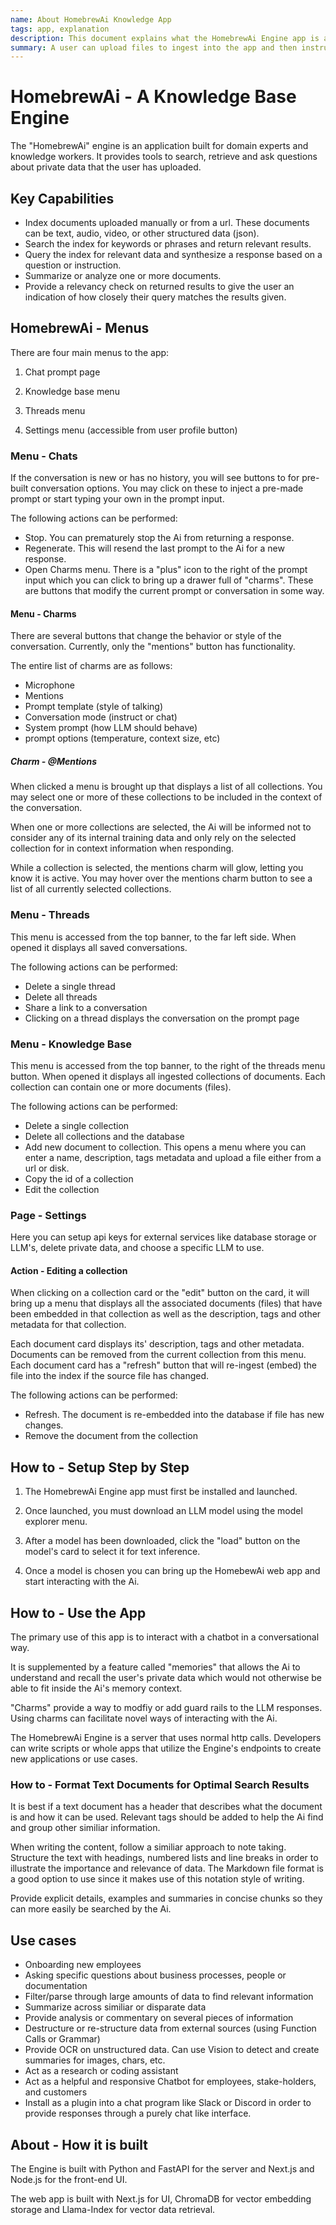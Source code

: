 ```yaml
---
name: About HomebrewAi Knowledge App
tags: app, explanation
description: This document explains what the HomebrewAi Engine app is and what it can do.
summary: A user can upload files to ingest into the app and then instruct or ask questions to the LLM about the files.
---
```


# HomebrewAi - A Knowledge Base Engine

The "HomebrewAi" engine is an application built for domain experts and knowledge workers. It provides tools to search, retrieve and ask questions about private data that the user has uploaded.

## Key Capabilities

- Index documents uploaded manually or from a url. These documents can be text, audio, video, or other structured data (json).
- Search the index for keywords or phrases and return relevant results.
- Query the index for relevant data and synthesize a response based on a question or instruction.
- Summarize or analyze one or more documents.
- Provide a relevancy check on returned results to give the user an indication of how closely their query matches the results given.

## HomebrewAi - Menus

There are four main menus to the app:

1. Chat prompt page

2. Knowledge base menu

3. Threads menu

4. Settings menu (accessible from user profile button)

### Menu - Chats

If the conversation is new or has no history, you will see buttons to for pre-built conversation options. You may click on these to inject a pre-made prompt or start typing your own in the prompt input.

The following actions can be performed:

- Stop. You can prematurely stop the Ai from returning a response.
- Regenerate. This will resend the last prompt to the Ai for a new response.
- Open Charms menu. There is a "plus" icon to the right of the prompt input which you can click to bring up a drawer full of "charms". These are buttons that modify the current prompt or conversation in some way.

#### Menu - Charms

There are several buttons that change the behavior or style of the conversation. Currently, only the "mentions" button has functionality.

The entire list of charms are as follows:

- Microphone
- Mentions
- Prompt template (style of talking)
- Conversation mode (instruct or chat)
- System prompt (how LLM should behave)
- prompt options (temperature, context size, etc)

##### Charm - @Mentions

When clicked a menu is brought up that displays a list of all collections. You may select one or more of these collections to be included in the context of the conversation.

When one or more collections are selected, the Ai will be informed not to consider any of its internal training data and only rely on the selected collection for in context information when responding.

While a collection is selected, the mentions charm will glow, letting you know it is active. You may hover over the mentions charm button to see a list of all currently selected collections.

### Menu - Threads

This menu is accessed from the top banner, to the far left side. When opened it displays all saved conversations.

The following actions can be performed:

- Delete a single thread
- Delete all threads
- Share a link to a conversation
- Clicking on a thread displays the conversation on the prompt page

### Menu - Knowledge Base

This menu is accessed from the top banner, to the right of the threads menu button. When opened it displays all ingested collections of documents. Each collection can contain one or more documents (files).

The following actions can be performed:

- Delete a single collection
- Delete all collections and the database
- Add new document to collection. This opens a menu where you can enter a name, description, tags metadata and upload a file either from a url or disk.
- Copy the id of a collection
- Edit the collection

### Page - Settings

Here you can setup api keys for external services like database storage or LLM's, delete private data, and choose a specific LLM to use.

#### Action - Editing a collection

When clicking on a collection card or the "edit" button on the card, it will bring up a menu that displays all the associated documents (files) that have been embedded in that collection as well as the description, tags and other metadata for that collection.

Each document card displays its' description, tags and other metadata. Documents can be removed from the current collection from this menu. Each document card has a "refresh" button that will re-ingest (embed) the file into the index if the source file has changed.

The following actions can be performed:

- Refresh. The document is re-embedded into the database if file has new changes.
- Remove the document from the collection

## How to - Setup Step by Step

1. The HomebrewAi Engine app must first be installed and launched.

2. Once launched, you must download an LLM model using the model explorer menu.

3. After a model has been downloaded, click the "load" button on the model's card to select it for text inference.

4. Once a model is chosen you can bring up the HomebewAi web app and start interacting with the Ai.

## How to - Use the App

The primary use of this app is to interact with a chatbot in a conversational way.

It is supplemented by a feature called "memories" that allows the Ai to understand and recall the user's private data which would not otherwise be able to fit inside the Ai's memory context.

"Charms" provide a way to modfiy or add guard rails to the LLM responses. Using charms can facilitate novel ways of interacting with the Ai.

The HomebrewAi Engine is a server that uses normal http calls. Developers can write scripts or whole apps that utilize the Engine's endpoints to create new applications or use cases.

### How to - Format Text Documents for Optimal Search Results

It is best if a text document has a header that describes what the document is and how it can be used. Relevant tags should be added to help the Ai find and group other similiar information.

When writing the content, follow a similiar approach to note taking. Structure the text with headings, numbered lists and line breaks in order to illustrate the importance and relevance of data. The Markdown file format is a good option to use since it makes use of this notation style of writing.

Provide explicit details, examples and summaries in concise chunks so they can more easily be searched by the Ai.

## Use cases

- Onboarding new employees
- Asking specific questions about business processes, people or documentation
- Filter/parse through large amounts of data to find relevant information
- Summarize across similiar or disparate data
- Provide analysis or commentary on several pieces of information
- Destructure or re-structure data from external sources (using Function Calls or Grammar)
- Provide OCR on unstructured data. Can use Vision to detect and create summaries for images, chars, etc.
- Act as a research or coding assistant
- Act as a helpful and responsive Chatbot for employees, stake-holders, and customers
- Install as a plugin into a chat program like Slack or Discord in order to provide responses through a purely chat like interface.

## About - How it is built

The Engine is built with Python and FastAPI for the server and Next.js and Node.js for the front-end UI.

The web app is built with Next.js for UI, ChromaDB for vector embedding storage and Llama-Index for vector data retrieval.
